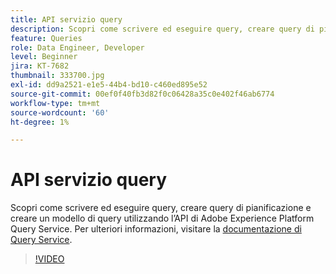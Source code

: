 ```yaml
---
title: API servizio query
description: Scopri come scrivere ed eseguire query, creare query di pianificazione e creare un modello di query utilizzando l’API di Adobe Experience Platform Query Service.
feature: Queries
role: Data Engineer, Developer
level: Beginner
jira: KT-7682
thumbnail: 333700.jpg
exl-id: dd9a2521-e1e5-44b4-bd10-c460ed895e52
source-git-commit: 00ef0f40fb3d82f0c06428a35c0e402f46ab6774
workflow-type: tm+mt
source-wordcount: '60'
ht-degree: 1%

---
```


# API servizio query

Scopri come scrivere ed eseguire query, creare query di pianificazione e creare un modello di query utilizzando l’API di Adobe Experience Platform Query Service. Per ulteriori informazioni, visitare la [documentazione di Query Service](https://experienceleague.adobe.com/docs/experience-platform/query/home.html?lang=it).

>[!VIDEO](https://video.tv.adobe.com/v/333700?learn=on)
